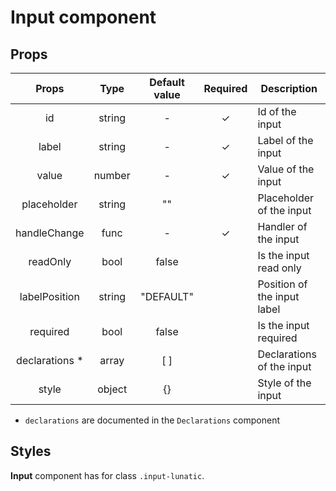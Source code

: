 # Input component

## Props

|      Props      |  Type  | Default value | Required | Description                 |
| :-------------: | :----: | :-----------: | :------: | --------------------------- |
|       id        | string |       -       |    ✓     | Id of the input             |
|      label      | string |       -       |    ✓     | Label of the input          |
|      value      | number |       -       |    ✓     | Value of the input          |
|   placeholder   | string |      ""       |          | Placeholder of the input    |
|  handleChange   |  func  |       -       |    ✓     | Handler of the input        |
|    readOnly     |  bool  |     false     |          | Is the input read only      |
|  labelPosition  | string |   "DEFAULT"   |          | Position of the input label |
|    required     |  bool  |     false     |          | Is the input required       |
| declarations \* | array  |      [ ]      |          | Declarations of the input   |
|      style      | object |      {}       |          | Style of the input          |

- `declarations` are documented in the `Declarations` component

## Styles

**Input** component has for class `.input-lunatic`.
